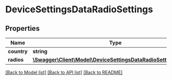 # DeviceSettingsDataRadioSettings

## Properties
Name | Type | Description | Notes
------------ | ------------- | ------------- | -------------
**country** | **string** |  | [optional] 
**radios** | [**\Swagger\Client\Model\DeviceSettingsDataRadioSettingsRadios[]**](DeviceSettingsDataRadioSettingsRadios.md) |  | [optional] 

[[Back to Model list]](../README.md#documentation-for-models) [[Back to API list]](../README.md#documentation-for-api-endpoints) [[Back to README]](../README.md)


